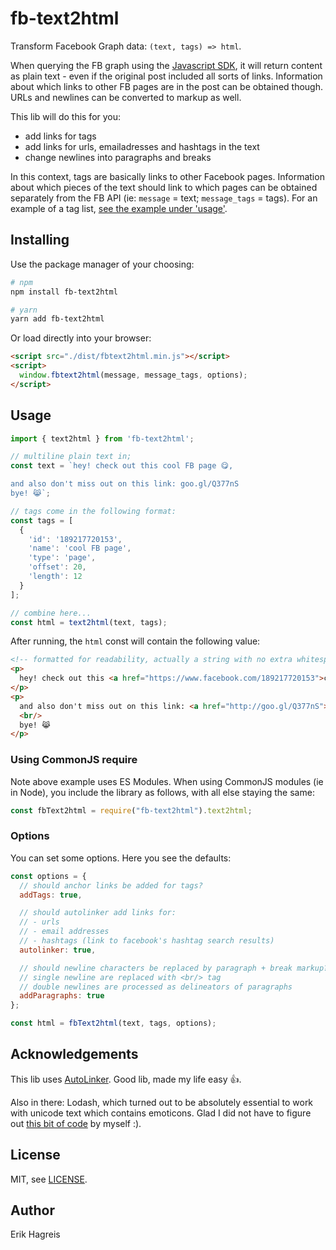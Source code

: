 # fb-text2html

Transform Facebook Graph data: `(text, tags) => html`.

When querying the FB graph using the [Javascript SDK](https://developers.facebook.com/docs/javascript/reference/FB.api), it will return content as plain text - even if the original post included all sorts of links. Information about which links to other FB pages are in the post can be obtained though. URLs and newlines can be converted to markup as well.

This lib will do this for you:
- add links for tags
- add links for urls, emailadresses and hashtags in the text
- change newlines into paragraphs and breaks

In this context, tags are basically links to other Facebook pages. Information about which pieces of the text should link to which pages can be obtained separately from the FB API (ie: `message` = text; `message_tags` = tags). For an example of a tag list, [see the example under 'usage'](#usage).

## Installing
Use the package manager of your choosing:

```bash
# npm
npm install fb-text2html

# yarn
yarn add fb-text2html
```

Or load directly into your browser:

```html
<script src="./dist/fbtext2html.min.js"></script>
<script>
  window.fbtext2html(message, message_tags, options);
</script>
```

## Usage
```javascript
import { text2html } from 'fb-text2html';

// multiline plain text in;
const text = `hey! check out this cool FB page 😋,

and also don't miss out on this link: goo.gl/Q377nS
bye! 😹`;

// tags come in the following format:
const tags = [
  {
    'id': '189217720153',
    'name': 'cool FB page',
    'type': 'page',
    'offset': 20,
    'length': 12
  }
];

// combine here...
const html = text2html(text, tags);
```
After running, the `html` const will contain the following value:

```html
<!-- formatted for readability, actually a string with no extra whitespace -->
<p>
  hey! check out this <a href="https://www.facebook.com/189217720153">cool FB page</a> 😋,
</p>
<p>
  and also don't miss out on this link: <a href="http://goo.gl/Q377nS">goo.gl/Q377nS</a>
  <br/>
  bye! 😹
</p>
```

### Using CommonJS require
Note above example uses ES Modules. When using CommonJS modules (ie in Node), you include the library as follows, with all else staying the same:

```javascript
const fbText2html = require("fb-text2html").text2html;
```

### Options
You can set some options. Here you see the defaults:

```javascript
const options = {
  // should anchor links be added for tags?
  addTags: true,

  // should autolinker add links for:
  // - urls
  // - email addresses
  // - hashtags (link to facebook's hashtag search results)
  autolinker: true,

  // should newline characters be replaced by paragraph + break markup?
  // single newline are replaced with <br/> tag
  // double newlines are processed as delineators of paragraphs
  addParagraphs: true
};

const html = fbText2html(text, tags, options);
```

## Acknowledgements
This lib uses [AutoLinker](https://github.com/gregjacobs/Autolinker.js/). Good lib, made my life easy :+1:. 

Also in there: Lodash, which turned out to be absolutely essential to work with unicode text which contains emoticons. Glad I did not have to figure out [this bit of code](https://github.com/lodash/lodash/blob/master/.internal/unicodeToArray.js) by myself :).

## License
MIT, see [LICENSE](./LICENSE).

## Author
Erik Hagreis
